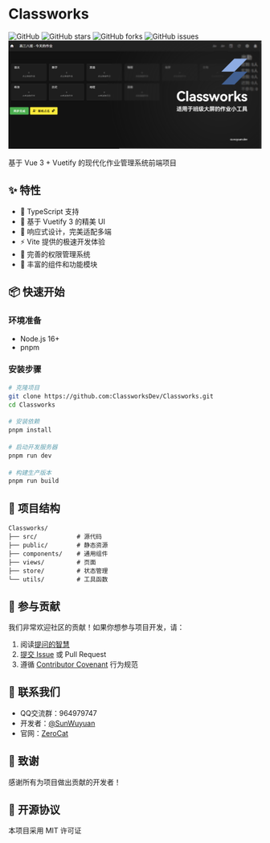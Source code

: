 # Classworks

![GitHub](https://img.shields.io/github/license/ClassworksDev/Classworks?style=flat-square)
![GitHub stars](https://img.shields.io/github/stars/ClassworksDev/Classworks?style=flat-square)
![GitHub forks](https://img.shields.io/github/forks/ClassworksDev/Classworks?style=flat-square)
![GitHub issues](https://img.shields.io/github/issues/ClassworksDev/Classworks?style=flat-square)
![Classworks](./images/banner.png)

基于 Vue 3 + Vuetify 的现代化作业管理系统前端项目

## ✨ 特性

- 🎯 TypeScript 支持
- 🎨 基于 Vuetify 3 的精美 UI
- 📱 响应式设计，完美适配多端
- ⚡️ Vite 提供的极速开发体验
- 🔑 完善的权限管理系统
- 🎉 丰富的组件和功能模块

## 📦 快速开始

### 环境准备

- Node.js 16+
- pnpm

### 安装步骤

```bash
# 克隆项目
git clone https://github.com:ClassworksDev/Classworks.git
cd Classworks

# 安装依赖
pnpm install

# 启动开发服务器
pnpm run dev

# 构建生产版本
pnpm run build
```

## 📂 项目结构

```
Classworks/
├── src/           # 源代码
├── public/        # 静态资源
├── components/    # 通用组件
├── views/         # 页面
├── store/         # 状态管理
└── utils/         # 工具函数
```

## 🤝 参与贡献

我们非常欢迎社区的贡献！如果你想参与项目开发，请：

1. 阅读[提问的智慧](https://github.com/ryanhanwu/How-To-Ask-Questions-The-Smart-Way/blob/main/README-zh_CN.md)
2. [提交 Issue](https://github.com/ZeroCatDev/ZeroCat/issues/new) 或 Pull Request
3. 遵循 [Contributor Covenant](http://contributor-covenant.org/version/1/3/0/) 行为规范

## 👥 联系我们

- QQ交流群：964979747
- 开发者：[@SunWuyuan](https://github.com/sunwuyuan)
- 官网：[ZeroCat](https://zerocat.houlangs.com)

## 🙏 致谢

感谢所有为项目做出贡献的开发者！

## 📄 开源协议

本项目采用 MIT 许可证